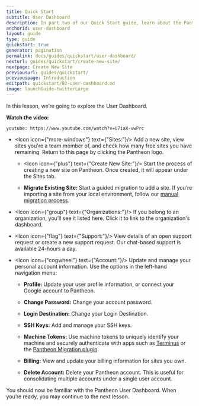 ```yaml
---
title: Quick Start
subtitle: User Dashboard
description: In part two of our Quick Start guide, learn about the Pantheon User Dashboard
anchorid: user-dashboard
layout: guide
type: guide
quickstart: true
generator: pagination
permalink: docs/guides/quickstart/user-dashboard/
nexturl: guides/quickstart/create-new-site/
nextpage: Create New Site
previousurl: guides/quickstart/
previouspage: Introduction
editpath: quickstart/02-user-dashboard.md
image: launchGuide-twitterLarge
---
```


In this lesson, we’re going to explore the User Dashboard.

**Watch the video:**

`youtube: https://www.youtube.com/watch?v=U7iaX-vwPrc`

<Accordion title="User Dashboard Glossary (Optional)" id="user-dashboard-tour" icon="lightbulb">

- <Icon icon={"more-windows"} text={"Sites:"}/> Add a new site, view sites you're a team member of, and check how many free sites you have remaining. Return to this page by clicking the Pantheon logo.

  - <Icon icon={"plus"} text={"Create New Site:"}/> Start the process of creating a new site on Pantheon. Once created, it will appear under the Sites tab.

  - **Migrate Existing Site:** Start a guided migration to add a site. If you’re importing a site from your local environment, follow our [manual migration process](/migrate-manual).

- <Icon icon={"group"} text={"Organizations:"}/> If you belong to an organization, you’ll see it listed here. Click it to link to the organization's dashboard.

- <Icon icon={"flag"} text={"Support:"}/> View details of an open support request or create a new support request. Our chat-based support is available 24-hours a day.

- <Icon icon={"cogwheel"} text={"Account:"}/> Update and manage your personal account information. Use the options in the left-hand navigation menu:

  - **Profile:** Update your user profile information, or connect your Google account to Pantheon.

  - **Change Password:** Change your account password.

  - **Login Destination:** Change your Login Destination.

  - **SSH Keys:** Add and manage your SSH keys.

  - **Machine Tokens:** Use machine tokens to uniquely identify your machine and securely authenticate with apps such as [Terminus](/terminus) or the [Pantheon Migration plugin](/migrate).

  - **Billing:** View and update your billing information for sites you own.

  - **Delete Account:** Delete your Pantheon account. This is useful for consolidating multiple accounts under a single user account.

</Accordion>

You should now be familiar with the Pantheon User Dashboard. When you’re ready, you may continue to the next lesson.
